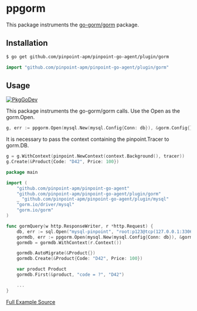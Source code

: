 # ppgorm
This package instruments the [go-gorm/gorm](https://github.com/go-gorm/gorm) package.

## Installation

```bash
$ go get github.com/pinpoint-apm/pinpoint-go-agent/plugin/gorm
```
```go
import "github.com/pinpoint-apm/pinpoint-go-agent/plugin/gorm"
```
## Usage
[![PkgGoDev](https://pkg.go.dev/badge/github.com/pinpoint-apm/pinpoint-go-agent/plugin/gorm)](https://pkg.go.dev/github.com/pinpoint-apm/pinpoint-go-agent/plugin/gorm)

This package instruments the go-gorm/gorm calls. Use the Open as the gorm.Open.

``` go
g, err := ppgorm.Open(mysql.New(mysql.Config{Conn: db}), &gorm.Config{})
```

It is necessary to pass the context containing the pinpoint.Tracer to gorm.DB.

``` go
g = g.WithContext(pinpoint.NewContext(context.Background(), tracer))
g.Create(&Product{Code: "D42", Price: 100})
```

``` go
package main

import (
    "github.com/pinpoint-apm/pinpoint-go-agent"
    "github.com/pinpoint-apm/pinpoint-go-agent/plugin/gorm"
    _ "github.com/pinpoint-apm/pinpoint-go-agent/plugin/mysql"
    "gorm.io/driver/mysql"
    "gorm.io/gorm"
)

func gormQuery(w http.ResponseWriter, r *http.Request) {
    db, err := sql.Open("mysql-pinpoint", "root:p123@tcp(127.0.0.1:3306)/testdb")
    gormdb, err := ppgorm.Open(mysql.New(mysql.Config{Conn: db}), &gorm.Config{})
    gormdb = gormdb.WithContext(r.Context())

    gormdb.AutoMigrate(&Product{})
    gormdb.Create(&Product{Code: "D42", Price: 100})

    var product Product
    gormdb.First(&product, "code = ?", "D42")

    ...
}
```
[Full Example Source](/plugin/gorm/example/gorm_example.go)
